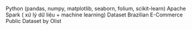 Python (pandas, numpy, matplotlib, seaborn, folium, scikit-learn)
Apache Spark ( xử lý dữ liệu + machine learning)
Dataset Brazilian E-Commerce Public Dataset by Olist
